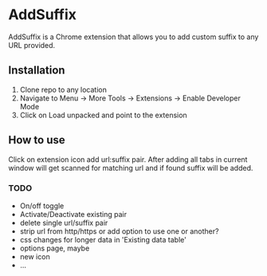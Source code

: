 # AddSuffix

AddSuffix is a Chrome extension that allows you to add custom suffix to any URL provided.

## Installation

1. Clone repo to any location
2. Navigate to Menu -> More Tools -> Extensions -> Enable Developer Mode
3. Click on Load unpacked and point to the extension

## How to use
Click on extension icon add url:suffix pair.
After adding all tabs in current window will get scanned for matching url and if found suffix will be added.

### TODO
- On/off toggle
- Activate/Deactivate existing pair
- delete single url/suffix pair
- strip url from http/https or add option to use one or another?
- css changes for longer data in 'Existing data table'
- options page, maybe
- new icon
- ...
